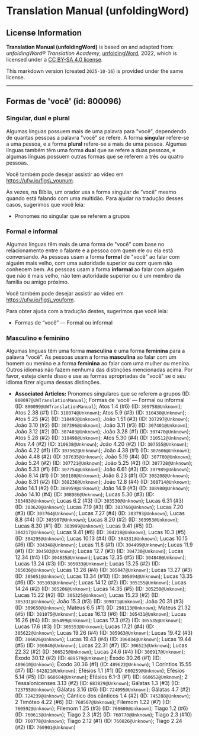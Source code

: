 # Translation Manual (unfoldingWord)

## License Information

**Translation Manual (unfoldingWord)** is based on and adapted from: _unfoldingWord® Translation Academy_, [unfoldingWord](https://unfoldingword.org/utw), 2022, which is licensed under a [CC BY-SA 4.0 license](https://creativecommons.org/licenses/by-sa/4.0/legalcode.en).

This markdown version (created `2025-10-16`) is provided under the same license.



--------------------------------

## Formas de 'você' (id: 800096)

### Singular, dual e plural

Algumas línguas possuem mais de uma palavra para "você", dependendo de quantas pessoas a palavra "você" se refere. A forma **singular** refere\-se a uma pessoa, e a forma **plural** refere\-se a mais de uma pessoa. Algumas línguas também têm uma forma **dual** que se refere a duas pessoas, e algumas línguas possuem outras formas que se referem a três ou quatro pessoas.

Você também pode desejar assistir ao vídeo em https://ufw.io/figs\_younum.

Às vezes, na Bíblia, um orador usa a forma singular de “você” mesmo quando está falando com uma multidão. Para ajudar na tradução desses casos, sugerimos que você leia:

* Pronomes no singular que se referem a grupos

### Formal e informal

Algumas línguas têm mais de uma forma de "você" com base no relacionamento entre o falante e a pessoa com quem ele ou ela está conversando. As pessoas usam a forma **formal** de "você" ao falar com alguém mais velho, com uma autoridade superior ou com quem não conhecem bem. As pessoas usam a forma **informal** ao falar com alguém que não é mais velho, não tem autoridade superior ou é um membro da família ou amigo próximo.

Você também pode desejar assistir ao vídeo em https://ufw.io/figs\_youform.

Para obter ajuda com a tradução destes, sugerimos que você leia:

* Formas de “você” — Formal ou informal

### Masculino e feminino

Algumas línguas têm uma forma **masculina** e uma forma **feminina** para a palavra "você". As pessoas usam a forma **masculina** ao falar com um homem ou menino e a forma **feminina** ao falar com uma mulher ou menina. Outros idiomas não fazem nenhuma das distinções mencionadas acima. Por favor, esteja ciente disso e use as formas apropriadas de "você" se o seu idioma fizer alguma dessas distinções.

* **Associated Articles:** Pronomes singulares que se referem a grupos (ID: `800097@UWTranslationManual`); Formas de ‘você’ — Formal ou informal (ID: `800099@UWTranslationManual`); Atos 1.4 (#6) (ID: `309758@Unknown`); Atos 2.38 (#1) (ID: `310074@Unknown`); Atos 5.9 (#3) (ID: `310430@Unknown`); Atos 5.25 (#2) (ID: `310493@Unknown`); João 1.51 (#3) (ID: `307297@Unknown`); João 3.10 (#2) (ID: `307396@Unknown`); João 3.11 (#3) (ID: `307401@Unknown`); João 3.12 (#2) (ID: `307403@Unknown`); João 3.28 (#1) (ID: `307470@Unknown`); Atos 5.28 (#2) (ID: `310498@Unknown`); Atos 5.30 (#4) (ID: `310512@Unknown`); Atos 7.4 (#2) (ID: `310638@Unknown`); João 4.20 (#2) (ID: `307555@Unknown`); João 4.22 (#1) (ID: `307562@Unknown`); João 4.38 (#1) (ID: `307606@Unknown`); João 4.48 (#2) (ID: `307635@Unknown`); João 5.19 (#4) (ID: `307700@Unknown`); João 5.24 (#2) (ID: `307721@Unknown`); João 5.25 (#2) (ID: `307728@Unknown`); João 5.33 (#1) (ID: `307754@Unknown`); João 6.61 (#3) (ID: `307989@Unknown`); João 8.14 (#1) (ID: `308180@Unknown`); João 8.23 (#1) (ID: `308208@Unknown`); João 8.31 (#2) (ID: `308236@Unknown`); João 12.8 (#4) (ID: `308714@Unknown`); João 14.1 (#2) (ID: `308959@Unknown`); João 14.9 (#3) (ID: `308980@Unknown`); João 14.10 (#4) (ID: `308986@Unknown`); Lucas 5.30 (#3) (ID: `303493@Unknown`); Lucas 6.2 (#3) (ID: `303530@Unknown`); Lucas 6.31 (#3) (ID: `303620@Unknown`); Lucas 7.19 (#3) (ID: `303760@Unknown`); Lucas 7.20 (#3) (ID: `303764@Unknown`); Lucas 7.27 (#4) (ID: `303793@Unknown`); Lucas 8.8 (#4) (ID: `303907@Unknown`); Lucas 8.20 (#2) (ID: `303953@Unknown`); Lucas 8.30 (#1) (ID: `303999@Unknown`); Lucas 9.41 (#5) (ID: `304217@Unknown`); Lucas 9.41 (#6) (ID: `304218@Unknown`); Lucas 10.3 (#5) (ID: `304295@Unknown`); Lucas 10.13 (#4) (ID: `304331@Unknown`); Lucas 10.15 (#6) (ID: `304348@Unknown`); Lucas 11.8 (#1) (ID: `304499@Unknown`); Lucas 11.9 (#1) (ID: `304502@Unknown`); Lucas 12.7 (#3) (ID: `304730@Unknown`); Lucas 12.34 (#4) (ID: `304835@Unknown`); Lucas 12.35 (#5) (ID: `304840@Unknown`); Lucas 13.24 (#3) (ID: `305033@Unknown`); Lucas 13.25 (#2) (ID: `305036@Unknown`); Lucas 13.26 (#4) (ID: `305047@Unknown`); Lucas 13.27 (#3) (ID: `305051@Unknown`); Lucas 13.34 (#10) (ID: `305094@Unknown`); Lucas 13.35 (#6) (ID: `305103@Unknown`); Lucas 14.12 (#2) (ID: `305155@Unknown`); Lucas 14.24 (#2) (ID: `305206@Unknown`); Lucas 14.35 (#5) (ID: `305250@Unknown`); Lucas 15.22 (#2) (ID: `305325@Unknown`); Lucas 15.23 (#2) (ID: `305331@Unknown`); João 15.3 (#3) (ID: `309071@Unknown`); João 20.31 (#3) (ID: `309650@Unknown`); Mateus 6.5 (#1) (ID: `298113@Unknown`); Mateus 21.32 (#5) (ID: `301075@Unknown`); Lucas 16.13 (#6) (ID: `305431@Unknown`); Lucas 16.26 (#4) (ID: `305499@Unknown`); Lucas 17.3 (#2) (ID: `305535@Unknown`); Lucas 17.6 (#3) (ID: `305553@Unknown`); Lucas 17.21 (#4) (ID: `305622@Unknown`); Lucas 19.26 (#4) (ID: `305963@Unknown`); Lucas 19.42 (#3) (ID: `306026@Unknown`); Lucas 19.43 (#4) (ID: `306034@Unknown`); Lucas 19.44 (#5) (ID: `306040@Unknown`); Lucas 22.31 (#7) (ID: `306523@Unknown`); Lucas 22.32 (#2) (ID: `306525@Unknown`); Lucas 24.6 (#4) (ID: `306917@Unknown`); Êxodo 30.12 (#2) (ID: `489579@Unknown`); Êxodo 30.26 (#1) (ID: `489610@Unknown`); Êxodo 30.36 (#1) (ID: `489622@Unknown`); 1 Coríntios 15.55 (#7) (ID: `642821@Unknown`); Efésios 1.1 (#1) (ID: `660259@Unknown`); Efésios 5.14 (#5) (ID: `660604@Unknown`); Efésios 6.1-3 (#1) (ID: `660652@Unknown`); 2 Tessalonicenses 3.13 (#2) (ID: `683829@Unknown`); Gálatas 1.3 (#3) (ID: `723755@Unknown`); Gálatas 3.16 (#6) (ID: `724095@Unknown`); Gálatas 4.7 (#2) (ID: `724239@Unknown`); Cântico dos cânticos 1.4 (#2) (ID: `745288@Unknown`); 2 Timóteo 4.22 (#6) (ID: `760507@Unknown`); Filemom 1.22 (#7) (ID: `760592@Unknown`); Filemom 1.25 (#3) (ID: `760600@Unknown`); Tiago 1.2 (#6) (ID: `760613@Unknown`); Tiago 2.3 (#2) (ID: `760770@Unknown`); Tiago 2.3 (#10) (ID: `760778@Unknown`); Tiago 2.12 (#1) (ID: `760826@Unknown`); Tiago 2.24 (#2) (ID: `760901@Unknown`)

